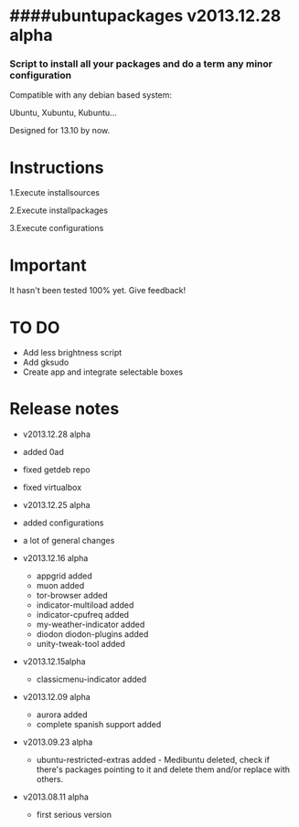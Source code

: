####ubuntupackages v2013.12.28 alpha
=============================================  
### Script to install all your packages and do a term any minor configuration

Compatible with any debian based system:

Ubuntu, Xubuntu, Kubuntu...

Designed for 13.10 by now.

Instructions
=============================================

1.Execute installsources

2.Execute installpackages

3.Execute configurations

Important
=============================================
It hasn't been tested 100% yet. Give feedback!

TO DO
=============================================
* Add less brightness script
* Add gksudo
* Create app and integrate selectable boxes

Release notes
=============================================
* v2013.12.28 alpha
 * added 0ad
 * fixed getdeb repo
 * fixed virtualbox

* v2013.12.25 alpha
 * added configurations
  * a lot of general changes

* v2013.12.16 alpha
   * appgrid added
   * muon added
   * tor-browser added
   * indicator-multiload added
   * indicator-cpufreq added
   * my-weather-indicator added
   * diodon diodon-plugins added
   * unity-tweak-tool added

* v2013.12.15alpha
   * classicmenu-indicator added

* v2013.12.09 alpha
   * aurora added
   * complete spanish support added

* v2013.09.23 alpha
   * ubuntu-restricted-extras added - Medibuntu deleted, check if there's packages pointing to it and delete them and/or replace with others.

* v2013.08.11 alpha
   * first serious version

